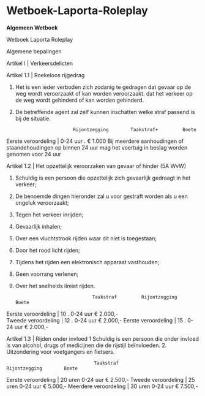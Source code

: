 # Wetboek-Laporta-Roleplay
**Algemeen Wetboek**

Wetboek Laporta Roleplay

Algemene bepalingen


Artikel I | Verkeersdelicten


Artikel 1.1 | Roekeloos rijgedrag
1. Het is een ieder verboden zich zodanig te gedragen dat gevaar op de weg wordt veroorzaakt of kan worden veroorzaakt. dat het verkeer op de weg wordt gehinderd of kan worden gehinderd.

2. De betreffende agent zal zelf kunnen inschatten welke straf passend is bij de situatie. 

                      		Rijontzegging        Taakstraf+         Boete
     
Eerste veroordeling          |      0-24 uur             .                                 € 1.000
Bij meerdere aanhoudingen of staandehoudingen op binnen 24 uur mag het voertuig in beslag worden genomen voor 24 uur

Artikel 1.2 | Het opzettelijk veroorzaken van gevaar of hinder 
(5A WvW)
1. Schuldig is een persoon die opzettelijk zich gevaarlijk gedraagt in het verkeer;
2. De benoemde dingen hieronder zal u voor gestraft worden als u een ongeluk veroorzaakt;
3. Tegen het verkeer inrijden;
4. Gevaarlijk inhalen;
5. Over een vluchtstrook rijden waar dit niet is toegestaan;
6. Door het rood licht rijden;
7. Tijdens het rijden een elektronisch apparaat vasthouden;
8. Geen voorrang verlenen;
9. Over het snelheids limiet rijden.

                                   Taakstraf         Rijontzegging            Boete
     
Eerste veroordeling          |   10          . 	     0-24  uur                            € 2.000,-                 
Tweede veroordeling        |   12          . 	     0-24  uur                            € 2.000,- 
Eerste veroordeling          |   15          . 	     0-24  uur                            € 2.000,- 


Artikel 1.3 | Rijden onder invloed
1 Schuldig is een persoon die onder invloed is van alcohol, drugs of medicijnen die de rijstijl beïnvloeden.
2. Uitzondering voor voetgangers en fietsers.

                                    Taakstraf                  Rijontzegging        Boete
     
Eerste veroordeling          |  20 uren                       0-24    uur               	€ 2.500,- 
Tweede veroordeling         |  25 uren                       0-24    uur 		€ 5.000,-
Meerdere veroordeling	|  30 uren		       0-24    uur 		€ 7.500,-					

